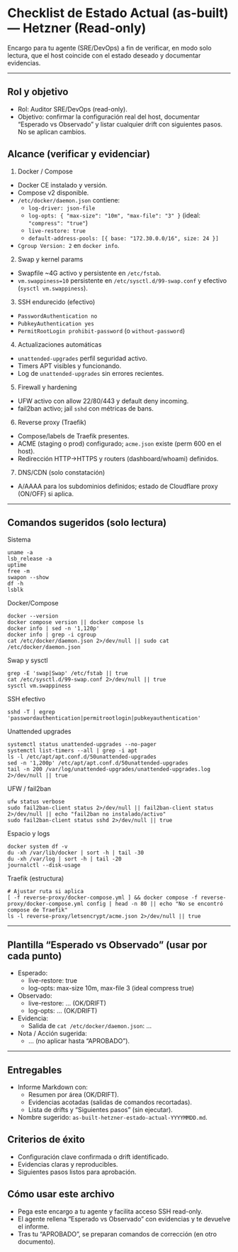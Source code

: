 # Checklist de Estado Actual (as-built) — Hetzner (Read-only)

Encargo para tu agente (SRE/DevOps) a fin de verificar, en modo solo lectura, que el host coincide con el estado deseado y documentar evidencias.

---

## Rol y objetivo
- Rol: Auditor SRE/DevOps (read-only).
- Objetivo: confirmar la configuración real del host, documentar “Esperado vs Observado” y listar cualquier drift con siguientes pasos. No se aplican cambios.

## Alcance (verificar y evidenciar)
1) Docker / Compose
- Docker CE instalado y versión.
- Compose v2 disponible.
- `/etc/docker/daemon.json` contiene:
  - `log-driver: json-file`
  - `log-opts: { "max-size": "10m", "max-file": "3" }` (ideal: `"compress": "true"`)
  - `live-restore: true`
  - `default-address-pools: [{ base: "172.30.0.0/16", size: 24 }]`
- `Cgroup Version: 2` en `docker info`.

2) Swap y kernel params
- Swapfile ~4G activo y persistente en `/etc/fstab`.
- `vm.swappiness=10` persistente en `/etc/sysctl.d/99-swap.conf` y efectivo (`sysctl vm.swappiness`).

3) SSH endurecido (efectivo)
- `PasswordAuthentication no`
- `PubkeyAuthentication yes`
- `PermitRootLogin prohibit-password` (o `without-password`)

4) Actualizaciones automáticas
- `unattended-upgrades` perfil seguridad activo.
- Timers APT visibles y funcionando.
- Log de `unattended-upgrades` sin errores recientes.

5) Firewall y hardening
- UFW activo con allow 22/80/443 y default deny incoming.
- fail2ban activo; jail `sshd` con métricas de bans.

6) Reverse proxy (Traefik)
- Compose/labels de Traefik presentes.
- ACME (staging o prod) configurado; `acme.json` existe (perm 600 en el host).
- Redirección HTTP→HTTPS y routers (dashboard/whoami) definidos.

7) DNS/CDN (solo constatación)
- A/AAAA para los subdominios definidos; estado de Cloudflare proxy (ON/OFF) si aplica.

---

## Comandos sugeridos (solo lectura)
Sistema
```
uname -a
lsb_release -a
uptime
free -m
swapon --show
df -h
lsblk
```
Docker/Compose
```
docker --version
docker compose version || docker compose ls
docker info | sed -n '1,120p'
docker info | grep -i cgroup
cat /etc/docker/daemon.json 2>/dev/null || sudo cat /etc/docker/daemon.json
```
Swap y sysctl
```
grep -E 'swap|Swap' /etc/fstab || true
cat /etc/sysctl.d/99-swap.conf 2>/dev/null || true
sysctl vm.swappiness
```
SSH efectivo
```
sshd -T | egrep 'passwordauthentication|permitrootlogin|pubkeyauthentication'
```
Unattended upgrades
```
systemctl status unattended-upgrades --no-pager
systemctl list-timers --all | grep -i apt
ls -l /etc/apt/apt.conf.d/50unattended-upgrades
sed -n '1,200p' /etc/apt/apt.conf.d/50unattended-upgrades
tail -n 200 /var/log/unattended-upgrades/unattended-upgrades.log 2>/dev/null || true
```
UFW / fail2ban
```
ufw status verbose
sudo fail2ban-client status 2>/dev/null || fail2ban-client status 2>/dev/null || echo "fail2ban no instalado/activo"
sudo fail2ban-client status sshd 2>/dev/null || true
```
Espacio y logs
```
docker system df -v
du -xh /var/lib/docker | sort -h | tail -30
du -xh /var/log | sort -h | tail -20
journalctl --disk-usage
```
Traefik (estructura)
```
# Ajustar ruta si aplica
[ -f reverse-proxy/docker-compose.yml ] && docker compose -f reverse-proxy/docker-compose.yml config | head -n 80 || echo "No se encontró compose de Traefik"
ls -l reverse-proxy/letsencrypt/acme.json 2>/dev/null || true
```

---

## Plantilla “Esperado vs Observado” (usar por cada punto)
- Esperado:
  - live-restore: true
  - log-opts: max-size 10m, max-file 3 (ideal compress true)
- Observado:
  - live-restore: … (OK/DRIFT)
  - log-opts: … (OK/DRIFT)
- Evidencia:
  - Salida de `cat /etc/docker/daemon.json`: …
- Nota / Acción sugerida:
  - … (no aplicar hasta “APROBADO”).

---

## Entregables
- Informe Markdown con:
  - Resumen por área (OK/DRIFT).
  - Evidencias acotadas (salidas de comandos recortadas).
  - Lista de drifts y “Siguientes pasos” (sin ejecutar).
- Nombre sugerido: `as-built-hetzner-estado-actual-YYYYMMDD.md`.

## Criterios de éxito
- Configuración clave confirmada o drift identificado.
- Evidencias claras y reproducibles.
- Siguientes pasos listos para aprobación.

## Cómo usar este archivo
- Pega este encargo a tu agente y facilita acceso SSH read-only.
- El agente rellena “Esperado vs Observado” con evidencias y te devuelve el informe.
- Tras tu “APROBADO”, se preparan comandos de corrección (en otro documento).
